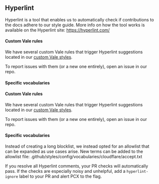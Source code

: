 ## Hyperlint

Hyperlint is a tool that enables us to automatically check if contributions to the docs adhere to our style guide. More info on how the tool works is available on the Hyperlint site: https://hyperlint.com/

#### Custom Vale rules
We have several custom Vale rules that trigger Hyperlint suggestions located in our [custom Vale styles](https://github.com/cloudflare/cloudflare-docs/tree/production/.github/styles/cloudflare).

To report issues with them (or a new one entirely), open an issue in our repo.

#### Specific vocabularies
#### Custom Vale rules

We have several custom Vale rules that trigger Hyperlint suggestions located in our [custom Vale styles](https://github.com/cloudflare/cloudflare-docs/tree/production/.github/styles/cloudflare).

To report issues with them (or a new one entirely), open an issue in our repo.

#### Specific vocabularies

Instead of creating a long blocklist, we instead opted for an allowlist that can be expanded as use cases arise. New terms can be added to the allowlist file: .github/styles/config/vocabularies/cloudflare/accept.txt

If you resolve all Hyperlint comments, your PR checks will automatically pass. If the checks are especially noisy and unhelpful, add a `hyperlint-ignore` label to your PR and alert PCX to the flag.

